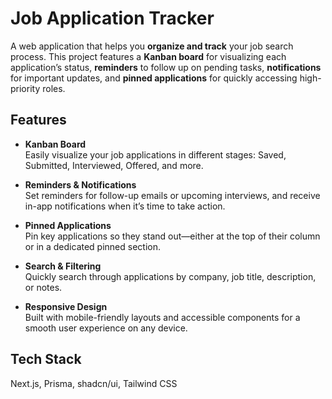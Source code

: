 # Job Application Tracker

A web application that helps you **organize and track** your job search process. This project features a **Kanban board** for visualizing each application’s status, **reminders** to follow up on pending tasks, **notifications** for important updates, and **pinned applications** for quickly accessing high-priority roles.

## Features

- **Kanban Board**  
  Easily visualize your job applications in different stages: Saved, Submitted, Interviewed, Offered, and more.

- **Reminders & Notifications**  
  Set reminders for follow-up emails or upcoming interviews, and receive in-app notifications when it’s time to take action.

- **Pinned Applications**  
  Pin key applications so they stand out—either at the top of their column or in a dedicated pinned section.

- **Search & Filtering**  
  Quickly search through applications by company, job title, description, or notes.

- **Responsive Design**  
  Built with mobile-friendly layouts and accessible components for a smooth user experience on any device.

## Tech Stack

Next.js,
Prisma,
shadcn/ui,
Tailwind CSS
